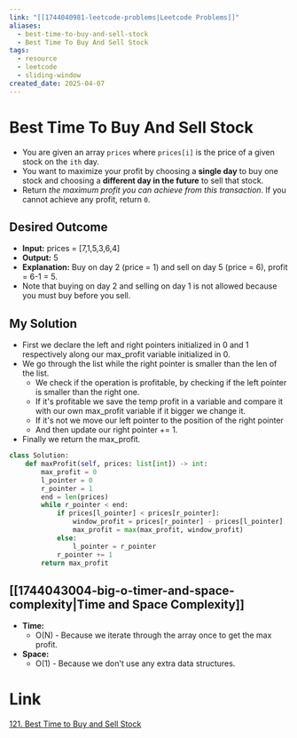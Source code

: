 ```yaml
---
link: "[[1744040981-leetcode-problems|Leetcode Problems]]"
aliases:
  - best-time-to-buy-and-sell-stock
  - Best Time To Buy And Sell Stock
tags:
  - resource
  - leetcode
  - sliding-window
created_date: 2025-04-07
---
```

# Best Time To Buy And Sell Stock
- You are given an array `prices` where `prices[i]` is the price of a given stock on the `ith` day.
- You want to maximize your profit by choosing a **single day** to buy one stock and choosing a **different day in the future** to sell that stock.
- Return _the maximum profit you can achieve from this transaction_. If you cannot achieve any profit, return `0`.
## Desired Outcome
- **Input:** prices = [7,1,5,3,6,4]
- **Output:** 5
- **Explanation:** Buy on day 2 (price = 1) and sell on day 5 (price = 6), profit = 6-1 = 5.
- Note that buying on day 2 and selling on day 1 is not allowed because you must buy before you sell.
## My Solution
- First we declare the left and right pointers initialized in 0 and 1 respectively along our max_profit variable initialized in 0.
- We go through the list while the right pointer is smaller than the len of the list.
	- We check if the operation is profitable, by checking if the left pointer is smaller than the right one.
	- If it's profitable we save the temp profit in a variable and compare it with our own max_profit variable if it bigger we change it.
	- If it's not we move our left pointer to the position of the right pointer
	- And then update our right pointer += 1.
- Finally we return the max_profit.

```python
class Solution:
	def maxProfit(self, prices: list[int]) -> int:
		max_profit = 0
		l_pointer = 0 
		r_pointer = 1
		end = len(prices)
		while r_pointer < end:
			if prices[l_pointer] < prices[r_pointer]:
				window_profit = prices[r_pointer] - prices[l_pointer]
				max_profit = max(max_profit, window_profit)
			else:
				l_pointer = r_pointer
			r_pointer += 1
		return max_profit
```
## [[1744043004-big-o-timer-and-space-complexity|Time and Space Complexity]]
- **Time:**
	- O(N) - Because we iterate through the array once to get the max profit.
- **Space:**
	- O(1) - Because we don't use any extra data structures.
# Link
[121. Best Time to Buy and Sell Stock](https://leetcode.com/problems/best-time-to-buy-and-sell-stock/)
